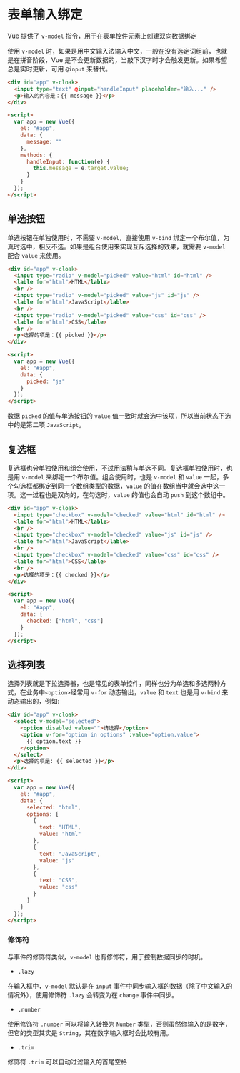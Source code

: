 # 表单输入绑定

Vue 提供了 `v-model` 指令，用于在表单控件元素上创建双向数据绑定

使用 `v-model` 时，如果是用中文输入法输入中文，一般在没有选定词组前，也就是在拼音阶段，Vue 是不会更新数据的，当敲下汉字时才会触发更新。如果希望总是实时更新，可用 `@input` 来替代。

```html
<div id="app" v-cloak>
  <input type="text" @input="handleInput" placeholder="输入..." />
  <p>输入的内容是：{{ message }}</p>
</div>

<script>
  var app = new Vue({
    el: "#app",
    data: {
      message: ""
    },
    methods: {
      handleInput: function(e) {
        this.message = e.target.value;
      }
    }
  });
</script>
```

## 单选按钮

单选按钮在单独使用时，不需要 `v-model`，直接使用 `v-bind` 绑定一个布尔值，为真时选中，相反不选。如果是组合使用来实现互斥选择的效果，就需要 `v-model` 配合 `value` 来使用。

```html
<div id="app" v-cloak>
  <input type="radio" v-model="picked" value="html" id="html" />
  <lable for="html">HTML</lable>
  <br />
  <input type="radio" v-model="picked" value="js" id="js" />
  <lable for="html">JavaScript</lable>
  <br />
  <input type="radio" v-model="picked" value="css" id="css" />
  <lable for="html">CSS</lable>
  <br />
  <p>选择的项是：{{ picked }}</p>
</div>

<script>
  var app = new Vue({
    el: "#app",
    data: {
      picked: "js"
    }
  });
</script>
```

数据 `picked` 的值与单选按钮的 `value` 值一致时就会选中该项，所以当前状态下选中的是第二项 `JavaScript`。

## 复选框

复选框也分单独使用和组合使用，不过用法稍与单选不同。复选框单独使用时，也是用 `v-model` 来绑定一个布尔值。组合使用时，也是
`v-model` 和 `value` 一起，多个勾选框都绑定到同一个数组类型的数据，`value` 的值在数组当中就会选中这一项。这一过程也是双向的，在勾选时，`value` 的值也会自动 `push` 到这个数组中。

```html
<div id="app" v-cloak>
  <input type="checkbox" v-model="checked" value="html" id="html" />
  <lable for="html">HTML</lable>
  <br />
  <input type="checkbox" v-model="checked" value="js" id="js" />
  <lable for="html">JavaScript</lable>
  <br />
  <input type="checkbox" v-model="checked" value="css" id="css" />
  <lable for="html">CSS</lable>
  <br />
  <p>选择的项是：{{ checked }}</p>
</div>

<script>
  var app = new Vue({
    el: "#app",
    data: {
      checked: ["html", "css"]
    }
  });
</script>
```

## 选择列表

选择列表就是下拉选择器，也是常见的表单控件，同样也分为单选和多选两种方式，在业务中`<option>`经常用 `v-for` 动态输出，`value` 和 `text` 也是用 `v-bind` 来动态输出的，例如:

```html
<div id="app" v-cloak>
  <select v-model="selected">
    <option disabled value="">请选择</option>
    <option v-for="option in options" :value="option.value">
      {{ option.text }}
    </option>
  </select>
  <p>选择的项是: {{ selected }}</p>
</div>

<script>
  var app = new Vue({
    el: "#app",
    data: {
      selected: "html",
      options: [
        {
          text: "HTML",
          value: "html"
        },
        {
          text: "JavaScript",
          value: "js"
        },
        {
          text: "CSS",
          value: "css"
        }
      ]
    }
  });
</script>
```

### 修饰符

与事件的修饰符类似，`v-model` 也有修饰符，用于控制数据同步的时机。

- `.lazy`

在输入框中，`v-model` 默认是在 `input` 事件中同步输入框的数据（除了中文输入的情况外），使用修饰符 `.lazy` 会转变为在 `change` 事件中同步。

- `.number`

使用修饰符 `.number` 可以将输入转换为 `Number` 类型，否则虽然你输入的是数字，但它的类型其实是 `String`，其在数字输入框时会比较有用。

- `.trim`

修饰符 `.trim` 可以自动过滤输入的首尾空格
